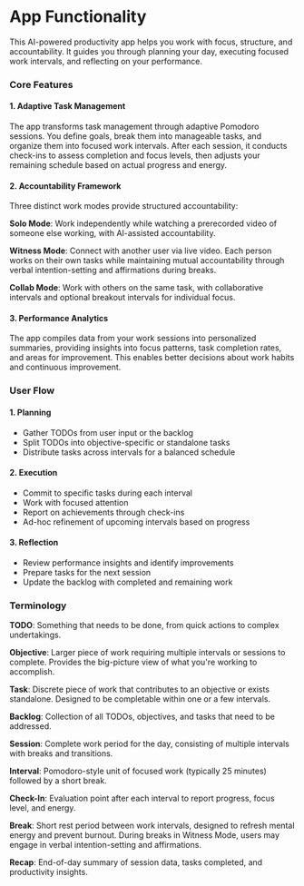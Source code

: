 # App Functionality

This AI-powered productivity app helps you work with focus, structure, and accountability. It guides you through planning your day, executing focused work intervals, and reflecting on your performance.

### Core Features

#### 1. Adaptive Task Management

The app transforms task management through adaptive Pomodoro sessions. You define goals, break them into manageable tasks, and organize them into focused work intervals. After each session, it conducts check-ins to assess completion and focus levels, then adjusts your remaining schedule based on actual progress and energy.

#### 2. Accountability Framework

Three distinct work modes provide structured accountability:

**Solo Mode**: Work independently while watching a prerecorded video of someone else working, with AI-assisted accountability.

**Witness Mode**: Connect with another user via live video. Each person works on their own tasks while maintaining mutual accountability through verbal intention-setting and affirmations during breaks.

**Collab Mode**: Work with others on the same task, with collaborative intervals and optional breakout intervals for individual focus.

#### 3. Performance Analytics

The app compiles data from your work sessions into personalized summaries, providing insights into focus patterns, task completion rates, and areas for improvement. This enables better decisions about work habits and continuous improvement.

### User Flow

#### 1. Planning

* Gather TODOs from user input or the backlog
* Split TODOs into objective-specific or standalone tasks
* Distribute tasks across intervals for a balanced schedule

#### 2. Execution

* Commit to specific tasks during each interval
* Work with focused attention
* Report on achievements through check-ins
* Ad-hoc refinement of upcoming intervals based on progress

#### 3. Reflection

* Review performance insights and identify improvements
* Prepare tasks for the next session
* Update the backlog with completed and remaining work

### Terminology

**TODO**: Something that needs to be done, from quick actions to complex undertakings.

**Objective**: Larger piece of work requiring multiple intervals or sessions to complete. Provides the big-picture view of what you're working to accomplish.

**Task**: Discrete piece of work that contributes to an objective or exists standalone. Designed to be completable within one or a few intervals.

**Backlog**: Collection of all TODOs, objectives, and tasks that need to be addressed.

**Session**: Complete work period for the day, consisting of multiple intervals with breaks and transitions.

**Interval**: Pomodoro-style unit of focused work (typically 25 minutes) followed by a short break.

**Check-In**: Evaluation point after each interval to report progress, focus level, and energy.

**Break**: Short rest period between work intervals, designed to refresh mental energy and prevent burnout. During breaks in Witness Mode, users may engage in verbal intention-setting and affirmations.

**Recap**: End-of-day summary of session data, tasks completed, and productivity insights.
